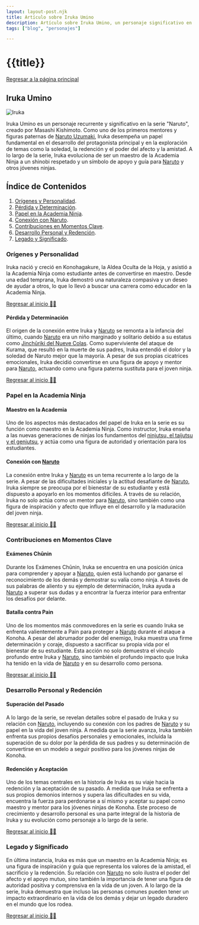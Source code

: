 ```yaml
---
layout: layout-post.njk
title: Artículo sobre Iruka Umino
description: Artículo sobre Iruka Umino, un personaje significativo en la serie "Naruto", creado por Masashi Kishimoto.
tags: ["blog", "personajes"]

---
```


# {{title}}

[Regresar a la página principal](/articulos)

<section id="iruka">

# Iruka Umino

![Iruka](/img/iruka.webp)

Iruka Umino es un personaje recurrente y significativo en la serie "Naruto", creado por Masashi Kishimoto. Como uno de los primeros mentores y figuras paternas de [Naruto Uzumaki](/Naruto), Iruka desempeña un papel fundamental en el desarrollo del protagonista principal y en la exploración de temas como la soledad, la redención y el poder del afecto y la amistad. A lo largo de la serie, Iruka evoluciona de ser un maestro de la Academia Ninja a un shinobi respetado y un símbolo de apoyo y guía para [Naruto](/Naruto) y otros jóvenes ninjas.

</section>

## Índice de Contenidos

1. [Orígenes y Personalidad](#origenes).
2. [Pérdida y Determinación](#perdida).
3. [Papel en la Academia Ninja](#papel).
4. [Conexión con Naruto](#conexion).
5. [Contribuciones en Momentos Clave](#contribuciones).
6. [Desarrollo Personal y Redención](#desarrollo).
7. [Legado y Significado](#legado).

<section id="origenes">

### Orígenes y Personalidad

Iruka nació y creció en Konohagakure, la Aldea Oculta de la Hoja, y asistió a la Academia Ninja como estudiante antes de convertirse en maestro. Desde una edad temprana, Iruka demostró una naturaleza compasiva y un deseo de ayudar a otros, lo que lo llevó a buscar una carrera como educador en la Academia Ninja.

</section>

[Regresar al inicio ☝🏻](#iruka)

<section id="perdida">

#### Pérdida y Determinación

El origen de la conexión entre Iruka y [Naruto](/Naruto) se remonta a la infancia del último, cuando [Naruto](/Naruto) era un niño marginado y solitario debido a su estatus como [Jinchūriki del Nueve Colas](/Bijus_Jinchurikis). Como superviviente del ataque de Kurama, que resultó en la muerte de sus padres, Iruka entendió el dolor y la soledad de Naruto mejor que la mayoría. A pesar de sus propias cicatrices emocionales, Iruka decidió convertirse en una figura de apoyo y mentor para [Naruto](/Naruto), actuando como una figura paterna sustituta para el joven ninja.

</section>

[Regresar al inicio ☝🏻](#iruka)

<section id="papel">

### Papel en la Academia Ninja

#### Maestro en la Academia

Uno de los aspectos más destacados del papel de Iruka en la serie es su función como maestro en la Academia Ninja. Como instructor, Iruka enseña a las nuevas generaciones de ninjas los fundamentos del [ninjutsu, el taijutsu y el genjutsu](/Jutsus), y actúa como una figura de autoridad y orientación para los estudiantes.

</section>

<section id="conexion">

#### Conexión con [Naruto](/Naruto)

La conexión entre Iruka y [Naruto](/Naruto) es un tema recurrente a lo largo de la serie. A pesar de las dificultades iniciales y la actitud desafiante de [Naruto](/Naruto), Iruka siempre se preocupa por el bienestar de su estudiante y está dispuesto a apoyarlo en los momentos difíciles. A través de su relación, Iruka no solo actúa como un mentor para [Naruto](/Naruto), sino también como una figura de inspiración y afecto que influye en el desarrollo y la maduración del joven ninja.

</section>

[Regresar al inicio ☝🏻](#iruka)

<section id="contribuciones">

### Contribuciones en Momentos Clave

#### Exámenes Chūnin

Durante los Exámenes Chūnin, Iruka se encuentra en una posición única para comprender y apoyar a [Naruto](/Naruto), quien está luchando por ganarse el reconocimiento de los demás y demostrar su valía como ninja. A través de sus palabras de aliento y su ejemplo de determinación, Iruka ayuda a [Naruto](/Naruto) a superar sus dudas y a encontrar la fuerza interior para enfrentar los desafíos por delante.

#### Batalla contra Pain

Uno de los momentos más conmovedores en la serie es cuando Iruka se enfrenta valientemente a Pain para proteger a [Naruto](/Naruto) durante el ataque a Konoha. A pesar del abrumador poder del enemigo, Iruka muestra una firme determinación y coraje, dispuesto a sacrificar su propia vida por el bienestar de su estudiante. Esta acción no solo demuestra el vínculo profundo entre Iruka y [Naruto](/Naruto), sino también el profundo impacto que Iruka ha tenido en la vida de [Naruto](/Naruto) y en su desarrollo como persona.

</section>

[Regresar al inicio ☝🏻](#iruka)

<section id="desarrollo">

### Desarrollo Personal y Redención

#### Superación del Pasado

A lo largo de la serie, se revelan detalles sobre el pasado de Iruka y su relación con [Naruto](/Naruto), incluyendo su conexión con los padres de [Naruto](/Naruto) y su papel en la vida del joven ninja. A medida que la serie avanza, Iruka también enfrenta sus propios desafíos personales y emocionales, incluida la superación de su dolor por la pérdida de sus padres y su determinación de convertirse en un modelo a seguir positivo para los jóvenes ninjas de Konoha.

#### Redención y Aceptación

Uno de los temas centrales en la historia de Iruka es su viaje hacia la redención y la aceptación de su pasado. A medida que Iruka se enfrenta a sus propios demonios internos y supera las dificultades en su vida, encuentra la fuerza para perdonarse a sí mismo y aceptar su papel como maestro y mentor para los jóvenes ninjas de Konoha. Este proceso de crecimiento y desarrollo personal es una parte integral de la historia de Iruka y su evolución como personaje a lo largo de la serie.

</section>

[Regresar al inicio ☝🏻](#iruka)

<section id="legado">

### Legado y Significado

En última instancia, Iruka es más que un maestro en la Academia Ninja; es una figura de inspiración y guía que representa los valores de la amistad, el sacrificio y la redención. Su relación con [Naruto](/Naruto) no solo ilustra el poder del afecto y el apoyo mutuo, sino también la importancia de tener una figura de autoridad positiva y comprensiva en la vida de un joven. A lo largo de la serie, Iruka demuestra que incluso las personas comunes pueden tener un impacto extraordinario en la vida de los demás y dejar un legado duradero en el mundo que los rodea.

</section>

[Regresar al inicio ☝🏻](#iruka)